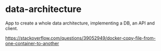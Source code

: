 # data-architecture
App to create a whole data architecture, implementing a DB, an API and client.

https://stackoverflow.com/questions/39052949/docker-copy-file-from-one-container-to-another